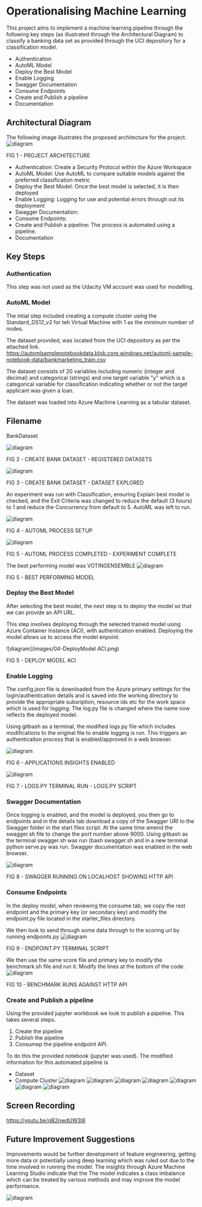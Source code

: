 # Operationalising Machine Learning

This project aims to implement a machine learning pipeline through the following key steps (as illustrated through the Architectural Diagram) to classify a banking data set as provided through the UCI depository for a classification model.
* Authentication
* AutoML Model
* Deploy the Best Model
* Enable Logging
* Swagger Documentation
* Consume Endpoints
* Create and Publish a pipeline
* Documentation

## Architectural Diagram
The following image illustrates the proposed architecture for the project.
![diagram](images/00-Architecture.png)

FIG 1 - PROJECT ARCHITECTURE


* Authentication: Create a Security Protocol within the Azure Workspace
* AutoML Model: Use AutoML to compare suitable models against the preferred classification metric
* Deploy the Best Model: Once the best model is selected, it is then deployed
* Enable Logging: Logging for use and potential errors through out its deployment
* Swagger Documentation: 
* Consume Endpoints: 
* Create and Publish a pipeline: The process is automated using a pipeline.
* Documentation

## Key Steps
### Authentication
This step was not used as the Udacity VM account was used for modelling.

### AutoML Model
The intial step included creating a compute cluster using the Standard_DS12_v2 for teh Virtual Machine with 1 as the minimum number of nodes.

The dataset provided, was located from the UCI depository as per the attached link.
https://automlsamplenotebookdata.blob.core.windows.net/automl-sample-notebook-data/bankmarketing_train.csv

The dataset consists of 20 variables including numeric (integer and decimal) and categorical (strings) and one target variable "y" which is a categorical variable for classification indicating whether or not the target applicant was given a loan.

The dataset was loaded into Azure Machine Learning as a tabular dataset.

## Filename 
BankDataset

![diagram](images/00-RegisteredDatasets.png)

FIG 2 - CREATE BANK DATASET - REGISTERED DATASETS

![diagram](images/02-Dataset.png)

FIG 3 - CREATE BANK DATASET - DATASET EXPLORED

An experiment was run with Classification, ensuring Explain best model is checked, and the Exit Criteria was changed to reduce the default (3 hours) to 1 and reduce the Concurrency from default to 5.  AutoML was left to run.

![diagram](images/01-AutoMLSetup.png)

FIG 4 - AUTOML PROCESS SETUP

![diagram](images/03-CompletedExperiment.png)

FIG 5 - AUTOML PROCESS COMPLETED - EXPERIMENT COMPLETE


The best performing model was VOTINGENSEMBLE
![diagram](images/04b-AutoMLEnsembleModel.png)

FIG 5 - BEST PERFORMING MODEL

### Deploy the Best Model
After selecting the best model, the next step is to deploy the model so that we can provide an API URL.

This step involves deploying through the selected trained model using Azure Container Instance (ACI), with authentication enabled.  Deploying the model allows us to access the model enpoint.

![diagram](images/04-DeployModel ACI.png)

FIG 5 - DEPLOY MODEL ACI

### Enable Logging
The config.json file is downloaded from the Azure primary settings for the login/authentication details and is saved into the working directory to provide the appropriate subsription, resource ids etc for the work space which is used for logging.  The log.py file is changed where the name now reflects the deployed model.

Using gitbash as a terminal, the modified logs.py file which includes modifications to the original file to enable logging is run.  This triggers an authenticaiton process that is enabled/approved in a web browser.

![diagram](images/06-ApplicationInsightsEnabled.png)

FIG 6 - APPLICATIONS INSIGHTS ENABLED

![diagram](images/05-logs.png)

FIG 7 - LOGS.PY TERMINAL RUN - LOGS.PY SCRIPT

### Swagger Documentation
Once logging is enabled, and the model is deployed, you then go to endpoints and in the details tab download a copy of the Swagger URI to the Swagger folder in the start files script.  At the same time amend the swagger.sh file to change the port number above 9000.  Using gitbash as the terminal swagger.sh was run (bash swagger.sh and in a new terminal python serve.py was run.  Swagger documentation was enabled in the web browser.

![diagram](images/07-SwaggerDoc.png)

FIG 8 - SWAGGER RUNNING ON LOCALHOST SHOWING HTTP API

### Consume Endpoints
In the deploy model, when reviewing the consume tab, we copy the rest endpoint and the primary key (or secondary key) and modify the endpoint.py file located in the starter_files directory.

We then look to send through some data through to the scoring uri by running endpoints.py
![diagram](images/09-Endpointpy1.png)

FIG 9 - ENDPOINT.PY TERMINAL SCRIPT

We then use the same score file and primary key to modify the benchmark.sh file and run it.  Modify the lines at the bottom of the code.
![diagram](images/08-Benchmark.png)

FIG 10 - BENCHMARK RUNS AGAINST HTTP API

### Create and Publish a pipeline
Using the provided jupyter workbook we look to publish a pipeline.  This takes several steps.
1. Create the pipeline
2. Publish the pipeline
3. Consumep the pipeline endpoint API.

To do this the provided notebook (jupyter was used).
The modified information for this automated pipeline is


* Dataset
* Compute Cluster
![diagram](images/10-Pipeline01.png)
![diagram](images/11-Pipeline02.png)
![diagram](images/12-Pipeline03.png)
![diagram](images/13-Pipeline04.png)
![diagram](images/14-Pipeline05.png)
![diagram](images/15-Pipelines06.png)
![diagram](images/16-RestEndpoint.png)

## Screen Recording
https://youtu.be/qB2nwdUW3l8

## Future Improvement Suggestions
Improvements would be further development of feature engineering, getting more data or potentially using deep learning which was ruled out due to the time involved in running the model.  The insights through Azure Machine Learning Studio indicate that the The model indicates a class imbalance which can be treated by various methods and may improve the model performance.

![diagram](images/17-classbalance.png)



